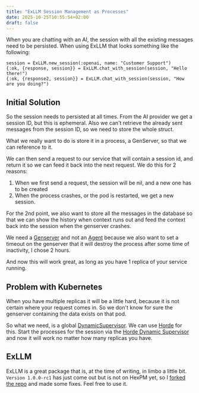 ```yaml
---
title: "ExLLM Session Management as Processes"
date: 2025-10-25T10:55:54+02:00
draft: false
---
```


When you are chatting with an AI, the session with all the existing messages need to be persisted. When using ExLLM that looks something like the following:

```
session = ExLLM.new_session(:openai, name: "Customer Support")
{:ok, {response, session}} = ExLLM.chat_with_session(session, "Hello there!")
{:ok, {response2, session}} = ExLLM.chat_with_session(session, "How are you doing?")
```

## Initial Solution

So the session needs to persisted at all times. From the AI provider we get a session ID, but this is ephemeral. Also we can't retrieve the already sent messages from the session ID, so we need to store the whole struct.

What we really want to do is store it in a process, a GenServer, so that we can reference to it.

We can then send a request to our service that will contain a session id, and return it so we can feed it back into the next request. We do this for 2 reasons:

1. When we first send a request, the session will be nil, and a new one has to be created
2. When the process crashes, or the pod is restarted, we get a new session.

For the 2nd point, we also want to store all the messages in the database so that we can show the history when context runs out and feed the context back into the session when the genserver crashes.

We need a [Genserver](https://hexdocs.pm/elixir/1.19.1/GenServer.html) and not an [Agent](https://hexdocs.pm/elixir/1.12.3/Agent.html) because we also want to set a timeout on the genserver that it will destroy the process after some time of inactivity, I chose 2 hours.

And now this will work great, as long as you have 1 replica of your service running.

## Problem with Kubernetes

When you have multiple replicas it will be a little hard, because it is not certain where your request comes in. So we don't know for sure the genserver containing the data exists on that pod.

So what we need, is a global [DynamicSupervisor](https://hexdocs.pm/elixir/DynamicSupervisor.html). We can use [Horde](https://hexdocs.pm/horde/readme.html) for this. Start the processes for the session via the [Horde Dynamic Supervisor](https://hexdocs.pm/horde/Horde.DynamicSupervisor.html) and now it will work no matter how many replicas you have.

## ExLLM

ExLLM is a great package that is, at the time of writing, in limbo a little bit. `Version 1.0.0-rc1` has just come out but is not on HexPM yet, so I [forked the repo](https://github.com/bettyblocks/ex_llm) and made some fixes. Feel free to use it.
